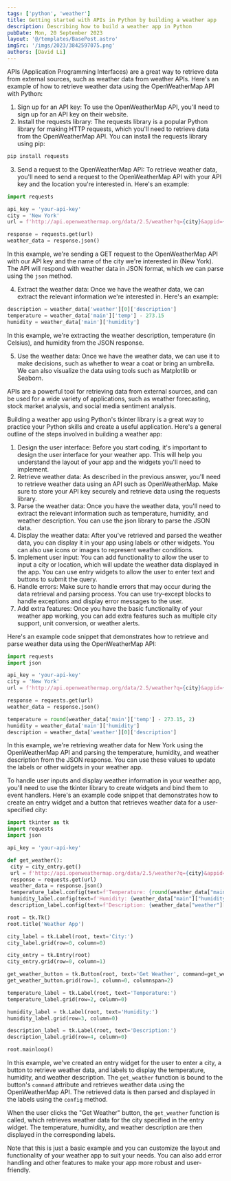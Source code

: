 ```yaml
---
tags: ['python', 'weather']
title: Getting started with APIs in Python by building a weather app
description: Describing how to build a weather app in Python
pubDate: Mon, 20 September 2023
layout: '@/templates/BasePost.astro'
imgSrc: '/imgs/2023/3842597075.png'
authors: [David Li]
---
```


APIs (Application Programming Interfaces) are a great way to retrieve data from external sources, such as weather data from weather APIs. Here's an example of how to retrieve weather data using the OpenWeatherMap API with Python:

1. Sign up for an API key: To use the OpenWeatherMap API, you'll need to sign up for an API key on their website.
2. Install the requests library: The requests library is a popular Python library for making HTTP requests, which you'll need to retrieve data from the OpenWeatherMap API. You can install the requests library using pip:


```python
pip install requests
```
3. Send a request to the OpenWeatherMap API: To retrieve weather data, you'll need to send a request to the OpenWeatherMap API with your API key and the location you're interested in. Here's an example:


```python
import requests

api_key = 'your-api-key'
city = 'New York'
url = f'http://api.openweathermap.org/data/2.5/weather?q={city}&appid={api_key}'

response = requests.get(url)
weather_data = response.json()
```
In this example, we're sending a GET request to the OpenWeatherMap API with our API key and the name of the city we're interested in (New York). The API will respond with weather data in JSON format, which we can parse using the `json` method.

4. Extract the weather data: Once we have the weather data, we can extract the relevant information we're interested in. Here's an example:


```python
description = weather_data['weather'][0]['description']
temperature = weather_data['main']['temp'] - 273.15
humidity = weather_data['main']['humidity']
```
In this example, we're extracting the weather description, temperature (in Celsius), and humidity from the JSON response.

5. Use the weather data: Once we have the weather data, we can use it to make decisions, such as whether to wear a coat or bring an umbrella. We can also visualize the data using tools such as Matplotlib or Seaborn.

APIs are a powerful tool for retrieving data from external sources, and can be used for a wide variety of applications, such as weather forecasting, stock market analysis, and social media sentiment analysis.


Building a weather app using Python's tkinter library is a great way to practice your Python skills and create a useful application. Here's a general outline of the steps involved in building a weather app:

1. Design the user interface: Before you start coding, it's important to design the user interface for your weather app. This will help you understand the layout of your app and the widgets you'll need to implement.
2. Retrieve weather data: As described in the previous answer, you'll need to retrieve weather data using an API such as OpenWeatherMap. Make sure to store your API key securely and retrieve data using the requests library.
3. Parse the weather data: Once you have the weather data, you'll need to extract the relevant information such as temperature, humidity, and weather description. You can use the json library to parse the JSON data.
4. Display the weather data: After you've retrieved and parsed the weather data, you can display it in your app using labels or other widgets. You can also use icons or images to represent weather conditions.
5. Implement user input: You can add functionality to allow the user to input a city or location, which will update the weather data displayed in the app. You can use entry widgets to allow the user to enter text and buttons to submit the query.
6. Handle errors: Make sure to handle errors that may occur during the data retrieval and parsing process. You can use try-except blocks to handle exceptions and display error messages to the user.
7. Add extra features: Once you have the basic functionality of your weather app working, you can add extra features such as multiple city support, unit conversion, or weather alerts.

Here's an example code snippet that demonstrates how to retrieve and parse weather data using the OpenWeatherMap API:


```python
import requests
import json

api_key = 'your-api-key'
city = 'New York'
url = f'http://api.openweathermap.org/data/2.5/weather?q={city}&appid={api_key}'

response = requests.get(url)
weather_data = response.json()

temperature = round(weather_data['main']['temp'] - 273.15, 2)
humidity = weather_data['main']['humidity']
description = weather_data['weather'][0]['description']
```
In this example, we're retrieving weather data for New York using the OpenWeatherMap API and parsing the temperature, humidity, and weather description from the JSON response. You can use these values to update the labels or other widgets in your weather app.


To handle user inputs and display weather information in your weather app, you'll need to use the tkinter library to create widgets and bind them to event handlers. Here's an example code snippet that demonstrates how to create an entry widget and a button that retrieves weather data for a user-specified city:


```python
import tkinter as tk
import requests
import json

api_key = 'your-api-key'

def get_weather():
 city = city_entry.get()
 url = f'http://api.openweathermap.org/data/2.5/weather?q={city}&appid={api_key}'
 response = requests.get(url)
 weather_data = response.json()
 temperature_label.config(text=f'Temperature: {round(weather_data["main"]["temp"] - 273.15, 2)}°C')
 humidity_label.config(text=f'Humidity: {weather_data["main"]["humidity"]}%')
 description_label.config(text=f'Description: {weather_data["weather"][0]["description"]}')

root = tk.Tk()
root.title('Weather App')

city_label = tk.Label(root, text='City:')
city_label.grid(row=0, column=0)

city_entry = tk.Entry(root)
city_entry.grid(row=0, column=1)

get_weather_button = tk.Button(root, text='Get Weather', command=get_weather)
get_weather_button.grid(row=1, column=0, columnspan=2)

temperature_label = tk.Label(root, text='Temperature:')
temperature_label.grid(row=2, column=0)

humidity_label = tk.Label(root, text='Humidity:')
humidity_label.grid(row=3, column=0)

description_label = tk.Label(root, text='Description:')
description_label.grid(row=4, column=0)

root.mainloop()
```
In this example, we've created an entry widget for the user to enter a city, a button to retrieve weather data, and labels to display the temperature, humidity, and weather description. The `get_weather` function is bound to the button's `command` attribute and retrieves weather data using the OpenWeatherMap API. The retrieved data is then parsed and displayed in the labels using the `config` method.

When the user clicks the "Get Weather" button, the `get_weather` function is called, which retrieves weather data for the city specified in the entry widget. The temperature, humidity, and weather description are then displayed in the corresponding labels.

Note that this is just a basic example and you can customize the layout and functionality of your weather app to suit your needs. You can also add error handling and other features to make your app more robust and user-friendly.